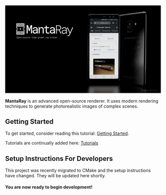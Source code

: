 ![Alt text](docs/public/banners/mantaray_banner_v4.png?raw=true)


**MantaRay** is an advanced open-source renderer. It uses modern rendering techniques to generate photorealistic images of complex scenes.

## Getting Started

To get started, consider reading this tutorial: [Getting Started](docs/public/tutorials/1_getting_started/1_getting_started.md).

Tutorials are continually added here: [Tutorials](docs/public/tutorials/all_tutorials.md)
 
## Setup Instructions For Developers

This project was recently migrated to CMake and the setup instructions have changed. They will be updated here shortly.

#### You are now ready to begin development!
